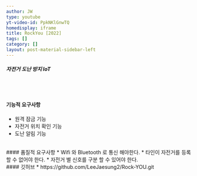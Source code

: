 ```yaml
---
author: JW
type: youtube
yt-video-id: PpkNKlGnwTQ
homedisplay: iframe
title: RockYou [2022]
tags: []
category: []
layout: post-material-sidebar-left
---
```

##### 자전거 도난 방지 IoT
<br><br>
#### 기능적 요구사항
* 원격 잠금 기능
* 자전거 위치 확인 기능
* 도난 알림 기능

<br>
#### 품질적 요구사항
* Wifi 와 Bluetooth 로 통신 해야한다.
* 타인이 자전거를 등록 할 수 없어야 한다. 
* 자전거 별 신호를 구분 할 수 있어야 한다. 

<br>
#### 깃허브
* https://github.com/LeeJaesung2/Rock-YOU.git
